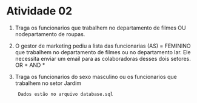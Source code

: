 # Atividade 02

1. Traga os funcionarios que trabalhem no departamento de filmes OU nodepartamento de roupas.


2. O gestor de marketing pediu a lista das funcionarias (AS) = FEMININO que trabalhem no departamento de filmes ou no departamento lar. Ele necessita enviar um email para as colaboradoras desses dois setores. OR +  AND *

3. Traga os funcionarios do sexo masculino ou os funcionarios que trabalhem no setor Jardim


        Dados estão no arquivo database.sql